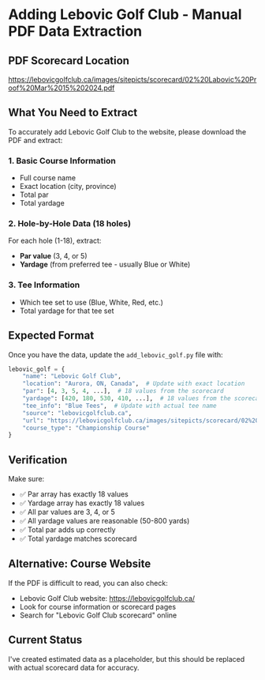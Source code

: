 # Adding Lebovic Golf Club - Manual PDF Data Extraction

## PDF Scorecard Location
https://lebovicgolfclub.ca/images/sitepicts/scorecard/02%20Labovic%20Proof%20Mar%2015%202024.pdf

## What You Need to Extract

To accurately add Lebovic Golf Club to the website, please download the PDF and extract:

### 1. Basic Course Information
- Full course name
- Exact location (city, province)
- Total par
- Total yardage

### 2. Hole-by-Hole Data (18 holes)
For each hole (1-18), extract:
- **Par value** (3, 4, or 5)
- **Yardage** (from preferred tee - usually Blue or White)

### 3. Tee Information
- Which tee set to use (Blue, White, Red, etc.)
- Total yardage for that tee set

## Expected Format

Once you have the data, update the `add_lebovic_golf.py` file with:

```python
lebovic_golf = {
    "name": "Lebovic Golf Club",
    "location": "Aurora, ON, Canada",  # Update with exact location
    "par": [4, 3, 5, 4, ...],  # 18 values from the scorecard
    "yardage": [420, 180, 530, 410, ...],  # 18 values from the scorecard
    "tee_info": "Blue Tees",  # Update with actual tee name
    "source": "lebovicgolfclub.ca",
    "url": "https://lebovicgolfclub.ca/images/sitepicts/scorecard/02%20Labovic%20Proof%20Mar%2015%202024.pdf",
    "course_type": "Championship Course"
}
```

## Verification

Make sure:
- ✅ Par array has exactly 18 values
- ✅ Yardage array has exactly 18 values  
- ✅ All par values are 3, 4, or 5
- ✅ All yardage values are reasonable (50-800 yards)
- ✅ Total par adds up correctly
- ✅ Total yardage matches scorecard

## Alternative: Course Website

If the PDF is difficult to read, you can also check:
- Lebovic Golf Club website: https://lebovicgolfclub.ca/
- Look for course information or scorecard pages
- Search for "Lebovic Golf Club scorecard" online

## Current Status

I've created estimated data as a placeholder, but this should be replaced with actual scorecard data for accuracy.